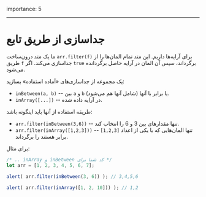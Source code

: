importance: 5

---

# جداسازی از طریق تابع

ما یک متد درون‌ساخت `arr.filter(f)` برای آرایه‌ها داریم. این متد تمام المان‌ها را از طریق `f` جداسازی می‌کند. اگر `true` برگرداند، سپس آن المان در آرایه حاصل برگردانده می‌شود.

یک مجموعه از جداسازی‌های «آماده استفاده» بسازید:

- `inBetween(a, b)` -- بین `a` و `b` یا برابر با آنها (شامل آنها هم می‌شود).
- `inArray([...])` -- در آرایه داده شده.

طریقه استفاده از آنها باید اینگونه باشد:

- `arr.filter(inBetween(3,6))` -- تنها مقدارهای بین 3 و 6 را انتخاب کند.
- `arr.filter(inArray([1,2,3]))` -- تنها المان‌هایی که با یکی از اعداد `[1,2,3]` برابر هستند را برگرداند.

برای مثال:

```js
/* .. inArray و inBetween کد شما برای */
let arr = [1, 2, 3, 4, 5, 6, 7];

alert( arr.filter(inBetween(3, 6)) ); // 3,4,5,6

alert( arr.filter(inArray([1, 2, 10])) ); // 1,2
```

